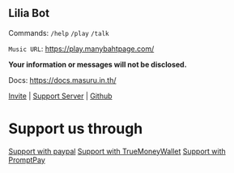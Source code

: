 ## Lilia Bot 

Commands: `/help` `/play` `/talk`

`Music URL`: https://play.manybahtpage.com/

**Your information or messages will not be disclosed.**

Docs: https://docs.masuru.in.th/


[Invite](https://discord.com/api/oauth2/authorize?client_id=861582205028794418&scope=bot+applications.commands&permissions=1479548984) | [Support Server](https://discord.gg/24m8yyRF5g) | [Github](https://github.com/Masuru-Project)



# Support us through

[Support with paypal](/topup.md)
[Support with TrueMoneyWallet](/topup.md)
[Support with PromptPay](/topup.md)